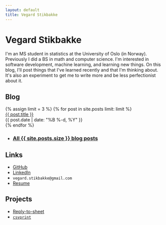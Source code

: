 ```yaml
---
layout: default
title: Vegard Stikbakke
---
```


# Vegard Stikbakke

I'm an MS student in statistics at the University of Oslo (in Norway). Previously I did a BS in math and computer science. I'm interested in software development, machine learning, and learning new things. On this blog, I'll post things that I've learned recently and that I'm thinking about. It's also an experiment to get me to write more and be less perfectionist about it.

## Blog
<div id="blog-links">
{% assign limit = 3 %}
{% for post in site.posts limit: limit %}
<div class="blog-link">
<a href="{{ post.url }}">{{ post.title }}</a>
<br />{{ post.date | date: "%B %-d, %Y" }}
</div>
{% endfor %}
<ul><li><i class="fa fa-pencil" aria-hidden="true"></i><h3><a href="blog/">All {{ site.posts.size }} blog posts</a></h3></li></ul>
</div>

## Links

<!-- Hacky HTML to get list of links with images and decent placement -->
<div id="links">
    <ul>
        <li>
            <i class="fa fa-github" aria-hidden="true"></i>
            <a href="https://github.com/vegarsti">GitHub</a>
        </li>
        <li>
            <i class="fa fa-linkedin" aria-hidden="true"></i>
            <a href="https://no.linkedin.com/in/vegardstikbakke">LinkedIn</a>
        </li>
        <li>
            <i class="fa fa-envelope-o" aria-hidden="true"></i>
            <code>vegard.stikbakke@gmail.com</code>
        </li>
        <li>
            <i class="fa fa-file-pdf-o" aria-hidden="true"></i>
            <a href="assets/pdf/Resume.pdf">Resume</a>
        </li>
    </ul>
</div>

<!-- Old list of links
<i class="fa fa-github" aria-hidden="true"></i> [GitHub](https://github.com/vegarsti)
<br /><i class="fa fa-linkedin" aria-hidden="true"></i> [LinkedIn](https://no.linkedin.com/in/vegardstikbakke)
<br /><i class="fa fa-twitter" aria-hidden="true"></i> [Twitter](https://twitter.com/vegardstikbakke)
<br /><i class="fa fa-envelope-o" aria-hidden="true"></i> [E-mail](mailto:vegard.stikbakke@gmail.com)
<br /><i class="fa fa-file-pdf-o" aria-hidden="true"></i> [Resume](assets/pdf/resume.pdf)
-->

## Projects

- [Reply-to-sheet](http://reply-to-sheet.com)
- [`csvprint`](http://github.com/vegarsti/csvprint)